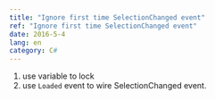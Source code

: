 ```yaml
---
title: "Ignore first time SelectionChanged event"
ref: "Ignore first time SelectionChanged event"
date: 2016-5-4
lang: en
category: C#
---
```


1. use variable to lock
2. use `Loaded` event to wire SelectionChanged event.
